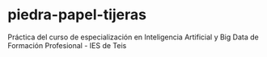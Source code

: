 # piedra-papel-tijeras
Práctica del curso de especialización en Inteligencia Artificial y Big Data de Formación Profesional - IES de Teis 
